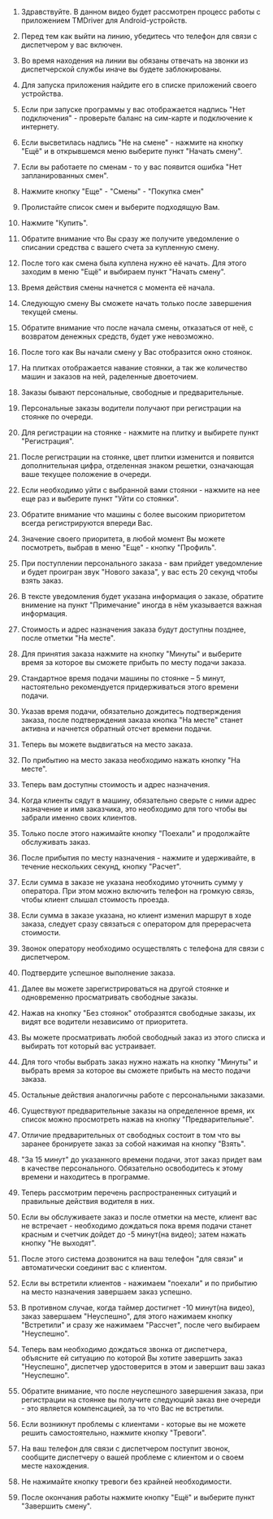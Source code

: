 1. Здравствуйте. В данном видео будет рассмотрен процесс работы с приложением TMDriver для Android-устройств.

2. Перед тем как выйти на линию, убедитесь что телефон для связи с диспетчером у вас включен.

3. Во время находения на линии вы обязаны отвечать на звонки из диспетчерской службы иначе вы будете заблокированы.

4. Для запуска приложения найдите его в списке приложений своего устройства.

5. Если при запуске программы у вас отображается надпись "Нет подключения" - проверьте баланс на сим-карте и подключение к интернету.

6. Если высветилась надпись "Не на смене" - нажмите на кнопку "Ещё" и в открывшемся меню выберите пункт "Начать смену".

7. Если вы работаете по сменам - то у вас появится ошибка "Нет запланированных смен".

8. Нажмите кнопку "Еще" - "Смены" - "Покупка смен"

9. Пролистайте список смен и выберите подходящую Вам.

10. Нажмите "Купить".

11. Обратите внимание что Вы сразу же получите уведомление о списании средства с вашего счета за купленную смену.

12. После того как смена была куплена нужно её начать. Для этого заходим в меню "Ещё" и выбираем пункт "Начать смену".

13. Время действия смены начнется с момента её начала.

14. Следующую смену Вы сможете начать только после завершения текущей смены.
															
15. Обратите внимание что после начала смены, отказаться от неё, с возвратом денежных средств, будет уже невозможно.

16. После того как Вы начали смену у Вас отобразится окно стоянок.

17. На плитках отображается навание стоянки, а так же количество машин и заказов на ней, раделенные двоеточием.

18. Заказы бывают персональные, свободные и предварительные.

19. Персональные заказы водители получают при регистрации на стоянке по очереди.

20. Для регистрации на стоянке - нажмите на плитку и выбирете пункт "Регистрация".

21. После регистрации на стоянке, цвет плитки изменится и появится дополнительная цифра, отделенная знаком решетки, означающая ваше текущее положение в очереди.

22. Если необходимо уйти с выбранной вами стоянки - нажмите на нее еще раз и выберите пункт "Уйти со стоянки".

23. Обратите внимание что машины с более высоким приоритетом всегда регистрируются впереди Вас.

24. Значение своего приоритета, в любой момент Вы можете посмотреть, выбрав в меню "Еще" - кнопку "Профиль".

25. При поступлении персонального заказа - вам прийдет уведомление и будет проигран звук "Нового заказа", у вас есть 20 секунд чтобы взять заказ.

26. В тексте уведомления будет указана информация о заказе, обратите внимение на пункт "Примечание" иногда в нём указывается важная информация.

27. Стоимость и адрес назначения заказа будут доступны позднее, после отметки "На месте". 

28. Для принятия заказа нажмите на кнопку "Минуты" и выберите время за которое вы сможете прибыть по месту подачи заказа.

29. Стандартное время подачи машины по стоянке – 5 минут, настоятельно рекомендуется придерживаться этого времени подачи. 

30. Указав время подачи, обязательно дождитесь подтверждения заказа, после подтверждения заказа кнопка "На месте" станет активна и начнется обратный отсчет времени подачи.

31. Теперь вы можете выдвигаться на место заказа.

32. По прибытию на место заказа необходимо нажать кнопку "На месте".

33. Теперь вам доступны стоимость и адрес назначения.

34. Когда клиенты сядут в машину, обязательно сверьте с ними адрес назначение и имя заказчика, это необходимо для того чтобы вы забрали именно своих клиентов.

35. Только после этого нажимайте кнопку "Поехали" и продолжайте обслуживать заказ.

36. После прибытия по месту назначения - нажмите и удерживайте, в течение нескольких секунд, кнопку "Расчет".

37. Если сумма в заказе не указана необходимо уточнить сумму у оператора. При этом можно включить телефон на громкую связь, чтобы клиент слышал стоимость проезда.

38. Если сумма в заказе указана, но клиент изменил маршрут в ходе заказа, следует сразу связаться с оператором для пререрасчета стоимости.

39. Звонок оператору необходимо осуществлять с телефона для связи с диспетчером.

40. Подтвердите успешное выполнение заказа.

41. Далее вы можете зарегистрироваться на другой стоянке и одновременно просматривать свободные заказы.

42. Нажав на кнопку "Без стоянок" отобразятся свободные заказы, их видят все водители независимо от приоритета.

43. Вы можете просматривать любой свободный заказ из этого списка и выбирать тот который вас устраивает.

44. Для того чтобы выбрать заказ нужно нажать на кнопку "Минуты" и выбрать время за которое вы сможете прибыть на место подачи заказа.

45. Остальные действия аналогичны работе с персональными заказами. 

46. Существуют предварительные заказы на определенное время, их список можно просмотреть нажав на кнопку "Предварительные".

47. Отличие предварительных от свободных состоит в том что вы заранее бронируете заказ за собой нажимая на кнопку "Взять".

48. "За 15 минут" до указанного времени подачи, этот заказ придет вам в качестве персонального.
Обязательно освободитесь к этому времени и находитесь в программе.

49. Теперь рассмотрим перечень распространенных ситуаций и правильные действия водителя в них.

50. Если вы обслуживаете заказ и после отметки на месте, клиент вас не встречает - необходимо дождаться пока время подачи станет красным и счетчик дойдет до -5 минут(на видео); затем нажать кнопку "Не выходят".

51. После этого система дозвонится на ваш телефон "для связи" и автоматически соединит вас с клиентом.

52. Если вы встретили клиентов - нажимаем "поехали" и по прибытию на место назначения завершаем заказ успешно.

53. В противном случае, когда таймер достигнет -10 минут(на видео), заказ завершаем "Неуспешно", для этого нажимаем кнопку "Встретили" и сразу же нажимаем "Рассчет", после чего выбираем "Неуспешно".

54. Теперь вам необходимо дождаться звонка от диспетчера, объясните ей ситуацию по которой Вы хотите завершить заказ "Неуспешно", диспетчер удостоверится в этом и завершит ваш заказ "Неуспешно".

55. Обратите внимание, что после неуспешного завершения заказа, при регистрации на стоянке вы получите следующий заказ вне очереди - это является компенсацией, за то что Вас не встретили.

56. Если возникнут проблемы с клиентами - которые вы не можете решить самостоятельно, нажмите кнопку "Тревоги".

57. На ваш телефон для связи с диспетчером поступит звонок, сообщите диспетчеру о вашей проблеме с клиентом и о своем месте нахождения.

58. Не нажимайте кнопку тревоги без крайней необходимости.

59. После окончания работы нажмите кнопку "Ещё" и выберите пункт "Завершить смену".
